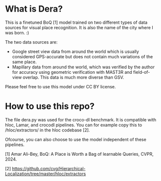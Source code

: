 # What is Dera?
This is a finetuned BoQ [1] model trained on two different types of data sources for visual place recognition. It is also the name of the city where I was born. :)

The two data sources are:

- Google street view data from around the world which is usually considered GPS-accurate but does not contain much variations of the same place.
- Mapillary data from around the world, which was verified by the author for accuracy using geometric verification with MAST3R and field-of-view overlap. This data is much more diverse than GSV.

Please feel free to use this model under CC BY license.

# How to use this repo?
The file dera.py was used for the croco-dl benchmark. It is compatible with hloc, Lamar, and crocodl pipelines. You can for example copy this to /hloc/extractors/ in the hloc codebase [2]. 

Ofcourse, you can also choose to use the model independent of these pipelines.

[1] Amar Ali-Bey, BoQ: A Place is Worth a Bag of learnable Queries, CVPR, 2024. 

[2] https://github.com/cvg/Hierarchical-Localization/tree/master/hloc/extractors
